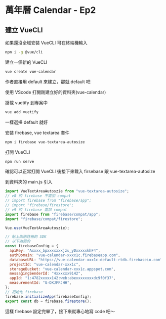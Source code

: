 # 萬年曆 Calendar - Ep2

## 建立 VueCLI

如果還沒全域安裝 VueCLI 可在終端機輸入

```sh
npm i -g @vue/cli
```

建立一個新的 VueCLI

```sh
vue create vue-calendar
```

作者直接用 default 來建立，那就 default 吧

使用 VScode 打開剛建立好的資料夾(vue-calendar)

掛載 vuetify 到專案中

```sh
vue add vuetify
```

一樣選擇 default 就好

安裝 firebase, vue textarea 套件

```sh
npm i firebase vue-textarea-autosize
```

打開 VueCLI

```sh
npm run serve
```

確認可以正常打開 VueCLI 後接下來載入 firsebase 跟 vue-textarea-autosize

到資料夾的 main.js 引入

```js
import VueTextAreaAutoszie from "vue-textarea-autosize";
// v8 的 firebase 不需加 compat
// import firebase from "firebase/app";
// import "firebase/firestore";
// v9 的 firebase 需加 compat
import firebase from "firebase/compat/app";
import "firebase/compat/firestore";

Vue.use(VueTextAreaAutoszie);

// 貼上剛剛註冊的 SDK
// 以下為假的
const firebaseConfig = {
  apiKey: "Axxxx_bpxxxxxxxjzu_yDxxxxxkhF4",
  authDomain: "vue-calendar-xxxx1c.firebaseapp.com",
  databaseURL: "https://vue-calendar-xxx1c-default-rtdb.firebaseio.com",
  projectId: "vue-calendar-xxx1c",
  storageBucket: "vue-calendar-xxx1c.appspot.com",
  messagingSenderId: "4xxxxxx9142",
  appId: "1:4782xxxxx142:web:abexxxxxxxxdc9f0f37",
  measurementId: "G-DKJFFJHH",
};
// 初始化 firebase
firebase.initializeApp(firebaseConfig);
export const db = firebase.firestore();
```

這樣 firebase 設定完畢了，接下來就專心地寫 code 吧～
